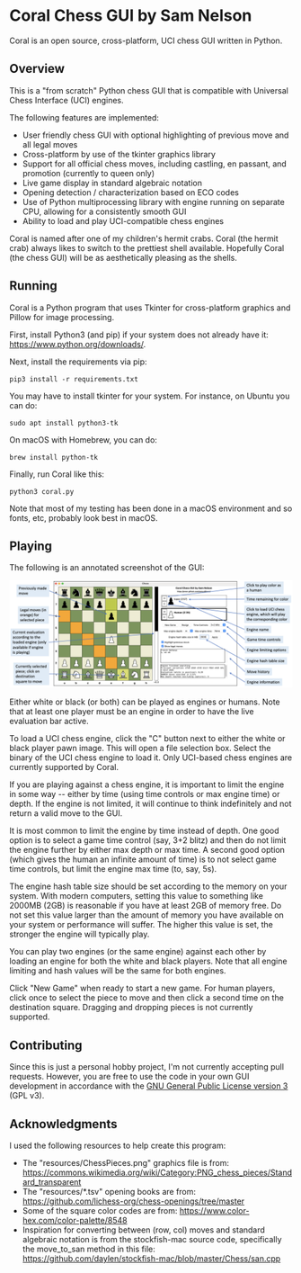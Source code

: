 # Coral Chess GUI by Sam Nelson

Coral is an open source, cross-platform, UCI chess GUI written in Python.

## Overview

This is a "from scratch" Python chess GUI that is compatible with Universal Chess Interface (UCI) engines.

The following features are implemented:
 * User friendly chess GUI with optional highlighting of previous move and all legal moves
 * Cross-platform by use of the tkinter graphics library
 * Support for all official chess moves, including castling, en passant, and promotion (currently to queen only)
 * Live game display in standard algebraic notation
 * Opening detection / characterization based on ECO codes
 * Use of Python multiprocessing library with engine running on separate CPU, allowing for a consistently smooth GUI
 * Ability to load and play UCI-compatible chess engines

Coral is named after one of my children's hermit crabs.  Coral (the hermit crab) always likes to switch to the prettiest shell available.  Hopefully Coral (the chess GUI) will be as aesthetically pleasing as the shells.

## Running

Coral is a Python program that uses Tkinter for cross-platform graphics and Pillow for image processing.

First, install Python3 (and pip) if your system does not already have it: https://www.python.org/downloads/.

Next, install the requirements via pip:
```
pip3 install -r requirements.txt
```

You may have to install tkinter for your system.  For instance, on Ubuntu you can do:
```
sudo apt install python3-tk
```

On macOS with Homebrew, you can do:
```
brew install python-tk
```

Finally, run Coral like this:
```
python3 coral.py
```

Note that most of my testing has been done in a macOS environment and so fonts, etc, probably look best in macOS.

## Playing

The following is an annotated screenshot of the GUI:

![Coral GUI](/resources/Screen.png)

Either white or black (or both) can be played as engines or humans.  Note that at least one player must be an engine in order to have the live evaluation bar active.

To load a UCI chess engine, click the "C" button next to either the white or black player pawn image.  This will open a file selection box.  Select the binary of the UCI chess engine to load it.  Only UCI-based chess engines are currently supported by Coral.

If you are playing against a chess engine, it is important to limit the engine in some way -- either by time (using time controls or max engine time) or depth.  If the engine is not limited, it will continue to think indefinitely and not return a valid move to the GUI.

It is most common to limit the engine by time instead of depth.  One good option is to select a game time control (say, 3+2 blitz) and then do not limit the engine further by either max depth or max time.  A second good option (which gives the human an infinite amount of time) is to not select game time controls, but limit the engine max time (to, say, 5s).

The engine hash table size should be set according to the memory on your system.  With modern computers, setting this value to something like 2000MB (2GB) is reasonable if you have at least 2GB of memory free.  Do not set this value larger than the amount of memory you have available on your system or performance will suffer.  The higher this value is set, the stronger the engine will typically play.

You can play two engines (or the same engine) against each other by loading an engine for both the white and black players.  Note that all engine limiting and hash values will be the same for both engines.

Click "New Game" when ready to start a new game.  For human players, click once to select the piece to move and then click a second time on the destination square.  Dragging and dropping pieces is not currently supported.

## Contributing

Since this is just a personal hobby project, I'm not currently accepting pull requests.  However, you are free to use the code in your own GUI development in accordance with the [GNU General Public License version 3](LICENSE) (GPL v3).

## Acknowledgments

I used the following resources to help create this program:
 * The "resources/ChessPieces.png" graphics file is from: https://commons.wikimedia.org/wiki/Category:PNG_chess_pieces/Standard_transparent
 * The "resources/*.tsv" opening books are from: https://github.com/lichess-org/chess-openings/tree/master
 * Some of the square color codes are from: https://www.color-hex.com/color-palette/8548
 * Inspiration for converting between (row, col) moves and standard algebraic notation is from the stockfish-mac source code, specifically the move_to_san method in this file: https://github.com/daylen/stockfish-mac/blob/master/Chess/san.cpp